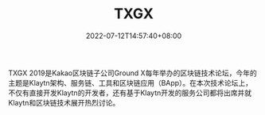 ﻿---
weight: 
title: "TXGX"
description: "由 Kakao 旗下区块链子公司 Ground X 举办的科技论坛"
date: 2022-07-12T14:57:40+08:00
lastmod: 2022-07-12T14:57:40+08:00
draft: false
authors: ["Simon"]
featuredImage: "txgx.jpg"
link: "https://txgx.groundx.xyz/"
tags: ["元宇宙社区","TXGX"]
categories: ["navigation"]
navigation: ["元宇宙社区"]
lightgallery: true
toc: true
pinned: false
recommend: false
recommend1: false
---
TXGX 2019是Kakao区块链子公司Ground X每年举办的区块链技术论坛，今年的主题是Klaytn架构、服务链、工具和区块链应用（BApp）。在本次技术论坛上，不仅有直接开发Klaytn的开发者，还有基于Klaytn开发的服务公司都将出席并就Klaytn和区块链技术展开热烈讨论。
